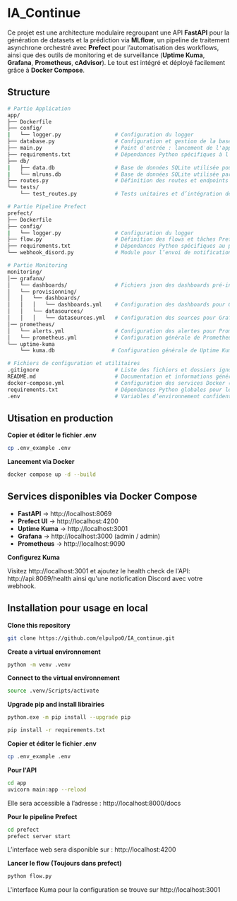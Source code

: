 # IA_Continue

Ce projet est une architecture modulaire regroupant une API **FastAPI** pour la génération de datasets et la prédiction via **MLflow**, un pipeline de traitement asynchrone orchestré avec **Prefect** pour l’automatisation des workflows, ainsi que des outils de monitoring et de surveillance (**Uptime Kuma**, **Grafana**, **Prometheus**, **cAdvisor**). Le tout est intégré et déployé facilement grâce à **Docker Compose**.

## Structure

```sh
# Partie Application
app/
├── Dockerfile
├── config/
|   └── logger.py                 # Configuration du logger
├── database.py                   # Configuration et gestion de la base de données SQLite
├── main.py                       # Point d'entrée : lancement de l'application FastAPI
├── requirements.txt              # Dépendances Python spécifiques à l'application FastAPI
├── db/
|   ├── data.db                   # Base de données SQLite utilisée pour stocker les datasets générés
|   └── mlruns.db                 # Base de données SQLite utilisée par MLflow pour suivre les expériences
├── routes.py                     # Définition des routes et endpoints de l'API FastAPI
└── tests/
    └── test_routes.py            # Tests unitaires et d’intégration des routes FastAPI

# Partie Pipeline Prefect
prefect/
├── Dockerfile
├── config/
|   └── logger.py                 # Configuration du logger
├── flow.py                       # Définition des flows et tâches Prefect (pipeline asynchrone)
├── requirements.txt              # Dépendances Python spécifiques au pipeline Prefect
└── webhook_disord.py             # Module pour l’envoi de notifications Discord (webhooks)

# Partie Monitoring
monitoring/
│── grafana/
│   └── dashboards/               # Fichiers json des dashboards pré-installés
│   └── provisionning/
│   │   └── dashboards/
│   │   │   └── dashboards.yml    # Configuration des dashboards pour Grafana
│   │   └── datasources/
│   │   │   └── datasources.yml   # Configuration des sources pour Grafana
│── prometheus/
│   └── alerts.yml                # Configuration des alertes pour Prometheus
│   └── prometheus.yml            # Configuration générale de Prometheus
└── uptime-kuma
    └── kuma.db                  # Configuration générale de Uptime Kuma (sera généré à la première utilsation de Kuma)

# Fichiers de configuration et utilitaires
.gitignore                        # Liste des fichiers et dossiers ignorés par Git
README.md                         # Documentation et informations générales du projet
docker-compose.yml                # Configuration des services Docker (FastAPI, Prefect, monitoring, etc.)
requirements.txt                  # Dépendances Python globales pour le développement (inclut app & prefect)
.env                              # Variables d’environnement confidentielles (ne pas partager)
```

## Utisation en production

**Copier et éditer le fichier .env**

```sh
cp .env_example .env
```

**Lancement via Docker**

```sh
docker compose up -d --build
```

## Services disponibles via Docker Compose

- **FastAPI** → http://localhost:8069
- **Prefect UI** → http://localhost:4200
- **Uptime Kuma** → http://localhost:3001
- **Grafana** → http://localhost:3000 (admin / admin)
- **Prometheus** → http://localhost:9090

**Configurez Kuma**

Visitez http://localhost:3001 et ajoutez le health check de l'API: http://api:8069/health ainsi qu'une notiofication Discord avec votre webhook.

## Installation pour usage en local

**Clone this repository**

```bash
git clone https://github.com/elpulpo0/IA_continue.git
```

**Create a virtual environnement**

```bash
python -m venv .venv
```

**Connect to the virtual environnement**

```bash
source .venv/Scripts/activate
```

**Upgrade pip and install librairies**

```bash
python.exe -m pip install --upgrade pip
```

```bash
pip install -r requirements.txt
```

**Copier et éditer le fichier .env**

```sh
cp .env_example .env
```

**Pour l'API**

```sh
cd app
uvicorn main:app --reload
```
Elle sera accessible à l’adresse : http://localhost:8000/docs

**Pour le pipeline Prefect**

```sh
cd prefect
prefect server start
```
L’interface web sera disponible sur : http://localhost:4200

**Lancer le flow (Toujours dans prefect)**

```sh
python flow.py
```

L'interface Kuma pour la configuration se trouve sur http://localhost:3001
